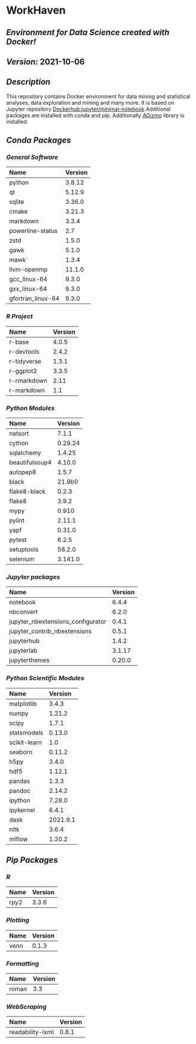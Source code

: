 
# WorkHaven

## _Environment for Data Science created with Docker!_

## _Version_: 2021-10-06

## _Description_

This repository contains Docker environment for data mining and statistical analyses, data exploration and mining and many more. It is based on Jupyter
repository
 [Dockerhub:jupyter/minimal-notebook](https://hub.docker.com/r/jupyter/minimal-notebook/)
Additional packages are installed with conda and pip.
Additionally [AGizmo](https://github.com/grzadr/agizmo) library is installed.

## _Conda Packages_

### _General Software_

|      Name      |     Version     |
|:---------------|:----------------|
|python|3.8.12|
|qt|5.12.9|
|sqlite|3.36.0|
|cmake|3.21.3|
|markdown|3.3.4|
|powerline-status|2.7|
|zstd|1.5.0|
|gawk|5.1.0|
|mawk|1.3.4|
|llvm-openmp|11.1.0|
|gcc_linux-64|9.3.0|
|gxx_linux-64|9.3.0|
|gfortran_linux-64|9.3.0|

### _R Project_

|      Name      |     Version     |
|:---------------|:----------------|
|r-base|4.0.5|
|r-devtools|2.4.2|
|r-tidyverse|1.3.1|
|r-ggplot2|3.3.5|
|r-rmarkdown|2.11|
|r-markdown|1.1|

### _Python Modules_

|      Name      |     Version     |
|:---------------|:----------------|
|natsort|7.1.1|
|cython|0.29.24|
|sqlalchemy|1.4.25|
|beautifulsoup4|4.10.0|
|autopep8|1.5.7|
|black|21.9b0|
|flake8-black|0.2.3|
|flake8|3.9.2|
|mypy|0.910|
|pylint|2.11.1|
|yapf|0.31.0|
|pytest|6.2.5|
|setuptools|58.2.0|
|selenium|3.141.0|

### _Jupyter packages_

|      Name      |     Version     |
|:---------------|:----------------|
|notebook|6.4.4|
|nbconvert|6.2.0|
|jupyter_nbextensions_configurator|0.4.1|
|jupyter_contrib_nbextensions|0.5.1|
|jupyterhub|1.4.2|
|jupyterlab|3.1.17|
|jupyterthemes|0.20.0|

### _Python Scientific Modules_

|      Name      |     Version     |
|:---------------|:----------------|
|matplotlib|3.4.3|
|numpy|1.21.2|
|scipy|1.7.1|
|statsmodels|0.13.0|
|scikit-learn|1.0|
|seaborn|0.11.2|
|h5py|3.4.0|
|hdf5|1.12.1|
|pandas|1.3.3|
|pandoc|2.14.2|
|ipython|7.28.0|
|ipykernel|6.4.1|
|dask|2021.9.1|
|nltk|3.6.4|
|mlflow|1.20.2|

## _Pip Packages_

### _R_

|      Name      |     Version     |
|:---------------|:----------------|
|rpy2|3.3.6|

### _Plotting_

|      Name      |     Version     |
|:---------------|:----------------|
|venn|0.1.3|

### _Formatting_

|      Name      |     Version     |
|:---------------|:----------------|
|roman|3.3|

### _WebScraping_

|      Name      |     Version     |
|:---------------|:----------------|
|readability-lxml|0.8.1|

